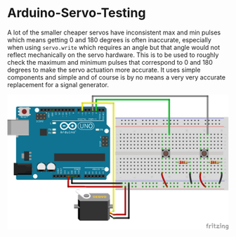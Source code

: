 # Arduino-Servo-Testing

A lot of the smaller cheaper servos have inconsistent max and min pulses which means getting 0 and 180 degrees is often inaccurate, especially when using `servo.write` which requires an angle but that angle would not reflect mechanically on the servo hardware. This is to be used to roughly check the maximum and minimum pulses that correspond to 0 and 180 degrees to make the servo actuation more accurate. It uses simple components and simple and of course is by no means a very very accurate replacement for a signal generator.
 
 
![connection.png](connection.png)
